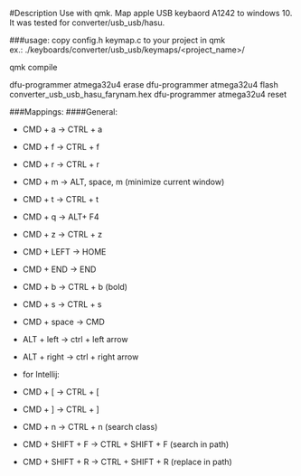 #Description
Use with qmk. Map apple USB keybaord A1242 to windows 10. It was tested for converter/usb_usb/hasu.

###usage:
copy config.h
     keymap.c
to your project in qmk     
ex.:
./keyboards/converter/usb_usb/keymaps/<project_name>/

qmk compile

dfu-programmer atmega32u4 erase
dfu-programmer atmega32u4 flash converter_usb_usb_hasu_farynam.hex
dfu-programmer atmega32u4 reset


###Mappings:
####General:
- CMD + a -> CTRL + a
- CMD + f -> CTRL + f
- CMD + r -> CTRL + r
- CMD + m -> ALT, space, m (minimize current window)
- CMD + t -> CTRL + t 
- CMD + q -> ALT+ F4 
- CMD + z -> CTRL + z
- CMD + LEFT -> HOME
- CMD + END -> END

- CMD + b -> CTRL + b (bold)
- CMD + s -> CTRL + s
- CMD + space -> CMD
- ALT + left -> ctrl + left arrow
- ALT + right -> ctrl + right arrow
 
- for Intellij:
- CMD + [ -> CTRL + [
- CMD + ] -> CTRL + ]
- CMD + n -> CTRL + n (search class)

- CMD + SHIFT + F -> CTRL + SHIFT + F (search in path)
- CMD + SHIFT + R -> CTRL + SHIFT + R (replace in path)